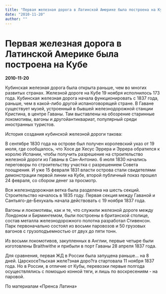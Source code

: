 ```yaml
---
title: "Первая железная дорога в Латинской Америке была построена на Кубе"
date: "2010-11-20"
author: ""
---
```


# Первая железная дорога в Латинской Америке была построена на Кубе

**2010-11-20** 

Кубинская железная дорога была открыта раньше, чем во многих развитых странах. Железной дороге на Кубе 19 ноября  исполнилось 173 года. Кубинская железная дорога начала функционировать с 1837 года, раньше, чем в какой-либо другой испаноговорящей стране. В  Гаване существует музей, устроенный в бывшей железнодорожной станции Кристина, в центре Гаваны. Там  выставлены на обозрение  старинные локомотивы, вагоны и другойантиквариат, популярный среди иностранных туристов.

История создания кубинской железной дороги такова:

В сентябре 1830 года на острове был  получен  королевский указ от 19 июля, где сообщалось,  что Хосе де Хесус Эррера и Эррера обратился к королю Испании, чтобы получить разрешение  на строительство железной дороги из Гаваны в Сан-Антонио. 6 июля 1830 начались  переговоры по строительству участка с разрешением Совета поощрения. И уже 15 февраля 1831 власти острова стали свидетелями демонстрации первой линии на Кубе,  второй  публичный показ прошел  24 февраля, со сбором  денег за просмотр.

Вся железнодорожная ветка была  разделена  на шесть секций. Строительство началось в 1835 году. Первая секция между  Гаваной и Сантьяго-де-Бехукаль начала действовать с 19 ноября 1837 года.

Вагоны и локомотивы, как и те, что служили  железной дороге  между Лондоном и Бирмингемом, были  построены в британской столице, состав  металла железнодорожного полотна разработал  Стивенсон. Парк первоначально состоял из восьми паровозов и 50 грузовых вагонов с грузоподъемностью от двух до пяти тонн.

Из восьми локомотивов, закупленных в Англии,  первые четыре были изготовлены Braithwithe и прибыли в порт Гаваны 28 апреля 1837 года.

Для сравнения, первая ЖД в России была запущена раньше... на 8 дней. Царскосе?льская желе?зная доро?га стартовала 11 ноября 1837 года. Но в России, в отличие от Кубы, перевозки первые полгода осуществлялись с помощью конной тяги, и лишь по воскресениям - на паровой.

По материалам «Пренса Латина»